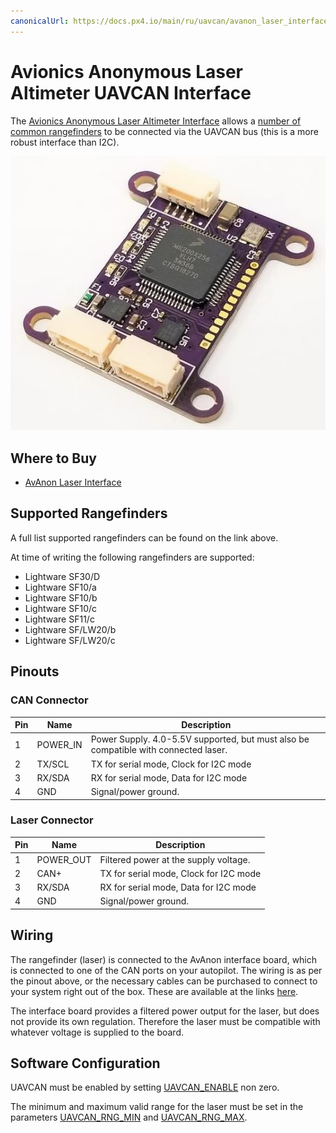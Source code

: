 ```yaml
---
canonicalUrl: https://docs.px4.io/main/ru/uavcan/avanon_laser_interface
---
```


# Avionics Anonymous Laser Altimeter UAVCAN Interface

The [Avionics Anonymous Laser Altimeter Interface](https://www.tindie.com/products/avionicsanonymous/uavcan-laser-altimeter-interface/) allows a [number of common rangefinders](#supported_rangefinders) to be connected via the UAVCAN bus (this is a more robust interface than I2C).

![Avionics Anonymous Laser Altimeter UAVCAN Interface](../../assets/hardware/sensors/avionics_anon_uavcan_alt_interface/avionics_anon_altimeter_uavcan_interface.jpg)

## Where to Buy

* [AvAnon Laser Interface](https://www.tindie.com/products/avionicsanonymous/uavcan-laser-altimeter-interface/)

<span id="supported_rangefinders"></span>
## Supported Rangefinders

A full list supported rangefinders can be found on the link above.

At time of writing the following rangefinders are supported:

- Lightware SF30/D
- Lightware SF10/a
- Lightware SF10/b
- Lightware SF10/c
- Lightware SF11/c
- Lightware SF/LW20/b
- Lightware SF/LW20/c


## Pinouts

### CAN Connector
| Pin | Name     | Description                                                                         |
| --- | -------- | ----------------------------------------------------------------------------------- |
| 1   | POWER_IN | Power Supply. 4.0-5.5V supported, but must also be compatible with connected laser. |
| 2   | TX/SCL   | TX for serial mode, Clock for I2C mode                                              |
| 3   | RX/SDA   | RX for serial mode, Data for I2C mode                                               |
| 4   | GND      | Signal/power ground.                                                                |

### Laser Connector

| Pin | Name      | Description                            |
| --- | --------- | -------------------------------------- |
| 1   | POWER_OUT | Filtered power at the supply voltage.  |
| 2   | CAN+      | TX for serial mode, Clock for I2C mode |
| 3   | RX/SDA    | RX for serial mode, Data for I2C mode  |
| 4   | GND       | Signal/power ground.                   |


## Wiring

The rangefinder (laser) is connected to the AvAnon interface board, which is connected to one of the CAN ports on your autopilot. The wiring is as per the pinout above, or the necessary cables can be purchased to connect to your system right out of the box. These are available at the links [here](https://www.tindie.com/products/avionicsanonymous/uavcan-laser-altimeter-interface/).

The interface board provides a filtered power output for the laser, but does not provide its own regulation. Therefore the laser must be compatible with whatever voltage is supplied to the board.

## Software Configuration

UAVCAN must be enabled by setting [UAVCAN_ENABLE](../advanced_config/parameter_reference.md#UAVCAN_ENABLE) non zero.

The minimum and maximum valid range for the laser must be set in the parameters [UAVCAN_RNG_MIN](../advanced_config/parameter_reference.md#UAVCAN_RNG_MIN) and [UAVCAN_RNG_MAX](../advanced_config/parameter_reference.md#UAVCAN_RNG_MAX).
